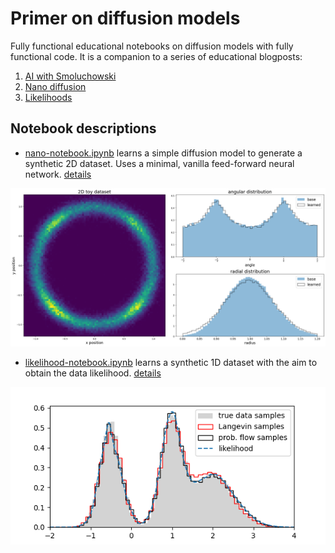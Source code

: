 # Primer on diffusion models


Fully functional educational notebooks on diffusion models with fully functional code. It is a companion to a series of educational blogposts:

1. [AI with Smoluchowski](https://grelade.github.io/diffusion-pt1-ai-with-smoluchowski)
2. [Nano diffusion](https://grelade.github.io/diffusion-pt2-nano-diffusion/)
3. [Likelihoods](https://grelade.github.io/diffusion-pt3-likelihoods/)

## Notebook descriptions

* [nano-notebook.ipynb](nano-notebook.ipynb)
learns a simple diffusion model to generate a synthetic 2D dataset. Uses a minimal, vanilla feed-forward neural network. [details](https://grelade.github.io/diffusion-pt2-nano-diffusion/)

![Diffusion model on the synthetic 2D dataset](learned-dataset.png)

* [likelihood-notebook.ipynb](likelihood-notebook.ipynb)
learns a synthetic 1D dataset with the aim to obtain the data likelihood. [details](https://grelade.github.io/diffusion-pt3-likelihoods/)

![Likelihood estimation with a diffusion model (using probability flow)](probflow-ll.png)